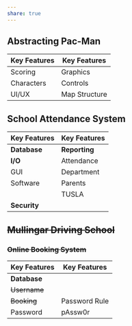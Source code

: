 ```yaml
---
share: true  
---  
```


## Abstracting Pac-Man
| Key Features | Key Features |
| --------------- | -------------- |
| Scoring | Graphics |
| Characters | Controls |
| UI/UX | Map Structure |


## School Attendance System
| Key Features | Key Features |
| -------------| ------------- |
| **Database** | **Reporting** |
| **I/O** | Attendance |
| GUI | Department |
| Software | Parents |
|| TUSLA | |
| **Security** |

## ~~Mullingar Driving School~~
### ~~Online Booking System~~

| Key Features | Key Features |
| ------------ | ------------- |
| **Database**|
| ~~Username~~ |
| ~~Booking~~ | Password Rule |
| Password | pAssw0r |


